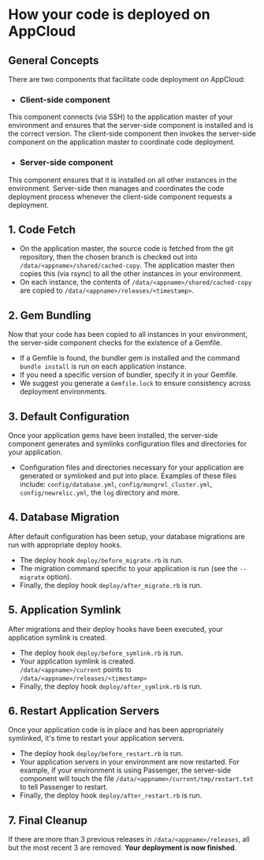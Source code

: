 # How your code is deployed on AppCloud

## General Concepts

There are two components that facilitate code deployment on AppCloud:

* ### Client-side component
This component connects (via SSH) to the application master of your environment and ensures that the server-side component is installed and is the correct version.  The client-side
component then invokes the server-side component on the application master to coordinate code deployment.
* ### Server-side component
This component ensures that it is installed on all other instances in the environment.  Server-side then manages and coordinates the code deployment process
whenever the client-side component requests a deployment.

## 1. Code Fetch

- On the application master, the source code is fetched from the git repository, then the chosen branch is checked out into `/data/<appname>/shared/cached-copy`. The application master then copies this (via rsync) to all the other instances in your environment.
- On each instance, the contents of `/data/<appname>/shared/cached-copy` are copied to `/data/<appname>/releases/<timestamp>`. 

## 2. Gem Bundling
Now that your code has been copied to all instances in your environment, the server-side component checks for the existence of a Gemfile.


- If a Gemfile is found, the bundler gem is installed and the command `bundle install` is run on each application instance.
- If you need a specific version of bundler, specify it in your Gemfile.
- We suggest you generate a `Gemfile.lock` to ensure consistency across deployment environments.

## 3. Default Configuration
Once your application gems have been installed, the server-side component generates and symlinks configuration files and directories for your application.

- Configuration files and directories necessary for your application are generated or symlinked and put into place.
  Examples of these files include: `config/database.yml`, `config/mongrel_cluster.yml`, `config/newrelic.yml`, the `log` directory and more.

## 4. Database Migration
After default configuration has been setup, your database migrations are run with appropriate deploy hooks.

* The deploy hook `deploy/before_migrate.rb` is run.
* The migration command specific to your application is run (see the `--migrate` option).
* Finally, the deploy hook `deploy/after_migrate.rb` is run.

## 5. Application Symlink
After migrations and their deploy hooks have been executed, your application symlink is created.

* The deploy hook `deploy/before_symlink.rb` is run.
* Your application symlink is created. <br />
`/data/<appname>/current` points to `/data/<appname>/releases/<timestamp>`
* Finally, the deploy hook `deploy/after_symlink.rb` is run.

## 6. Restart Application Servers
Once your application code is in place and has been appropriately symlinked, it's time to restart your application servers.

* The deploy hook `deploy/before_restart.rb` is run.
* Your application servers in your environment are now restarted. For example, if your environment is using Passenger, the server-side component will touch the file `/data/<appname>/current/tmp/restart.txt` to tell Passenger to restart.
* Finally, the deploy hook `deploy/after_restart.rb` is run.

## 7. Final Cleanup

If there are more than 3 previous releases in `/data/<appname>/releases`, all but the most recent 3 are removed. **Your deployment is now finished**.